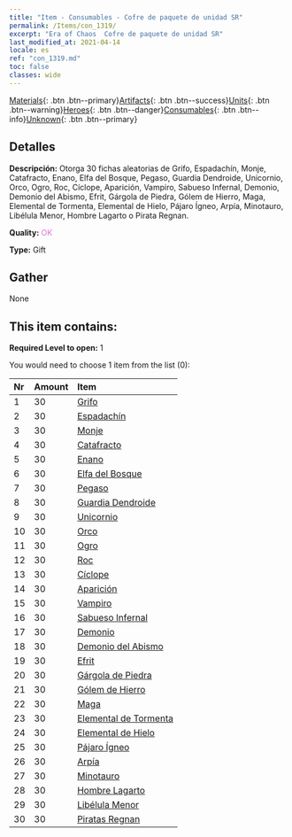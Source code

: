 ```yaml
---
title: "Item - Consumables - Cofre de paquete de unidad SR"
permalink: /Items/con_1319/
excerpt: "Era of Chaos  Cofre de paquete de unidad SR"
last_modified_at: 2021-04-14
locale: es
ref: "con_1319.md"
toc: false
classes: wide
---
```

 [Materials](/es/Items/){: .btn .btn--primary}[Artifacts](/es/Items/Artifacts/){: .btn .btn--success}[Units](/es/Items/Units/){: .btn .btn--warning}[Heroes](/es/Items/Heroes/){: .btn .btn--danger}[Consumables](/es/Items/Consumables/){: .btn .btn--info}[Unknown](/es/Items/Unknown/){: .btn .btn--primary}

## Detalles
 **Descripción:** Otorga 30 fichas aleatorias de Grifo, Espadachín, Monje, Catafracto, Enano, Elfa del Bosque, Pegaso, Guardia Dendroide, Unicornio, Orco, Ogro, Roc, Cíclope, Aparición, Vampiro, Sabueso Infernal, Demonio, Demonio del Abismo, Efrit, Gárgola de Piedra, Gólem de Hierro, Maga, Elemental de Tormenta, Elemental de Hielo, Pájaro Ígneo, Arpía, Minotauro, Libélula Menor, Hombre Lagarto o Pirata Regnan.

 **Quality:** <span style="color: #DA70D6">OK</span>

 **Type:** Gift

## Gather

  None

## This item contains:

 **Required Level to open:** 1

 You would need to choose 1 item from the list (0):

  | Nr | Amount |     Item    |
  |:---|:-------|:------------|
  | 1 | 30 | [Grifo](/es/Items/unt_192/) | 
  | 2 | 30 | [Espadachín](/es/Items/unt_193/) | 
  | 3 | 30 | [Monje](/es/Items/unt_194/) | 
  | 4 | 30 | [Catafracto](/es/Items/unt_195/) | 
  | 5 | 30 | [Enano](/es/Items/unt_200/) | 
  | 6 | 30 | [Elfa del Bosque](/es/Items/unt_201/) | 
  | 7 | 30 | [Pegaso](/es/Items/unt_202/) | 
  | 8 | 30 | [Guardia Dendroide](/es/Items/unt_203/) | 
  | 9 | 30 | [Unicornio](/es/Items/unt_204/) | 
  | 10 | 30 | [Orco](/es/Items/unt_219/) | 
  | 11 | 30 | [Ogro](/es/Items/unt_220/) | 
  | 12 | 30 | [Roc](/es/Items/unt_221/) | 
  | 13 | 30 | [Cíclope](/es/Items/unt_222/) | 
  | 14 | 30 | [Aparición](/es/Items/unt_210/) | 
  | 15 | 30 | [Vampiro](/es/Items/unt_211/) | 
  | 16 | 30 | [Sabueso Infernal](/es/Items/unt_228/) | 
  | 17 | 30 | [Demonio](/es/Items/unt_229/) | 
  | 18 | 30 | [Demonio del Abismo](/es/Items/unt_230/) | 
  | 19 | 30 | [Efrit](/es/Items/unt_231/) | 
  | 20 | 30 | [Gárgola de Piedra](/es/Items/unt_236/) | 
  | 21 | 30 | [Gólem de Hierro](/es/Items/unt_237/) | 
  | 22 | 30 | [Maga](/es/Items/unt_238/) | 
  | 23 | 30 | [Elemental de Tormenta](/es/Items/unt_263/) | 
  | 24 | 30 | [Elemental de Hielo](/es/Items/unt_264/) | 
  | 25 | 30 | [Pájaro Ígneo](/es/Items/unt_268/) | 
  | 26 | 30 | [Arpía](/es/Items/unt_245/) | 
  | 27 | 30 | [Minotauro](/es/Items/unt_248/) | 
  | 28 | 30 | [Hombre Lagarto](/es/Items/unt_254/) | 
  | 29 | 30 | [Libélula Menor](/es/Items/unt_255/) | 
  | 30 | 30 | [Piratas Regnan](/es/Items/unt_273/) | 
